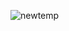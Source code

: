 
![newtemp](https://user-images.githubusercontent.com/94218817/144430737-c8973f75-1c88-40f9-9090-d5a3badbb976.png)
